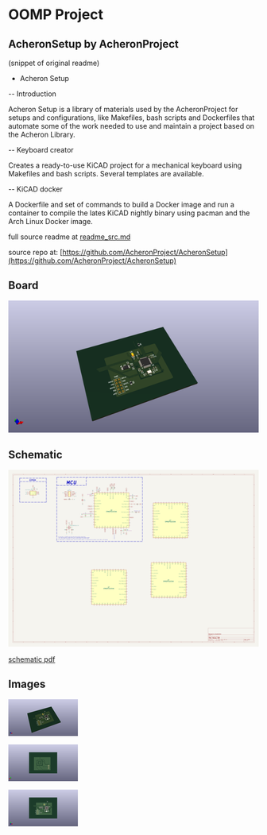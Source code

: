 # OOMP Project  
## AcheronSetup  by AcheronProject  
  
(snippet of original readme)  
  
- Acheron Setup  
  
-- Introduction  
  
Acheron Setup is a library of materials used by the AcheronProject for setups and configurations, like Makefiles, bash scripts and Dockerfiles that automate some of the work needed to use and maintain a project based on the Acheron Library.  
  
-- Keyboard creator  
  
Creates a ready-to-use KiCAD project for a mechanical keyboard using Makefiles and bash scripts. Several templates are available.  
  
-- KiCAD docker  
  
A Dockerfile and set of commands to build a Docker image and run a container to compile the lates KiCAD nightly binary using pacman and the Arch Linux Docker image.  
  
  full source readme at [readme_src.md](readme_src.md)  
  
source repo at: [https://github.com/AcheronProject/AcheronSetup](https://github.com/AcheronProject/AcheronSetup)  
## Board  
  
[![working_3d.png](working_3d_600.png)](working_3d.png)  
## Schematic  
  
[![working_schematic.png](working_schematic_600.png)](working_schematic.png)  
  
[schematic pdf](working_schematic.pdf)  
## Images  
  
[![working_3d.png](working_3d_140.png)](working_3d.png)  
  
[![working_3d_back.png](working_3d_back_140.png)](working_3d_back.png)  
  
[![working_3d_front.png](working_3d_front_140.png)](working_3d_front.png)  
